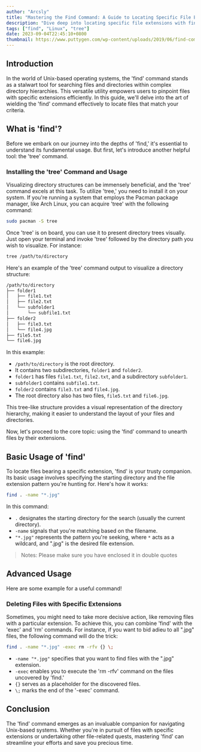 ```yaml
---
author: "Arcsly"
title: "Mastering the Find Command: A Guide to Locating Specific File Extensions"
description: "Dive deep into locating specific file extensions with find commnad and learn how to harness this versatile tool for your file management needs. searching for files with precision or looking to streamline your tasks."
tags: ["find", "Linux", "tree"]
date: 2023-09-04T22:45:10+0800
thumbnail: https://www.puttygen.com/wp-content/uploads/2019/06/find-commands-linux.jpg
---
```


## Introduction

In the world of Unix-based operating systems, the 'find' command stands as a stalwart tool for searching files and directories within complex directory hierarchies. This versatile utility empowers users to pinpoint files with specific extensions efficiently. In this guide, we'll delve into the art of wielding the 'find' command effectively to locate files that match your criteria.

## What is 'find'?

Before we embark on our journey into the depths of 'find,' it's essential to understand its fundamental usage. But first, let's introduce another helpful tool: the 'tree' command.

### Installing the 'tree' Command and Usage

Visualizing directory structures can be immensely beneficial, and the 'tree' command excels at this task. To utilize 'tree,' you need to install it on your system. If you're running a system that employs the Pacman package manager, like Arch Linux, you can acquire 'tree' with the following command:

```bash
sudo pacman -S tree
```

Once 'tree' is on board, you can use it to present directory trees visually. Just open your terminal and invoke 'tree' followed by the directory path you wish to visualize. For instance:

```bash
tree /path/to/directory
```

Here's an example of the 'tree' command output to visualize a directory structure:

```bash
/path/to/directory
├── folder1
│   ├── file1.txt
│   ├── file2.txt
│   └── subfolder1
│       └── subfile1.txt
├── folder2
│   ├── file3.txt
│   └── file4.jpg
├── file5.txt
└── file6.jpg
```

In this example:

- `/path/to/directory` is the root directory.
- It contains two subdirectories, `folder1` and `folder2`.
- `folder1` has files `file1.txt`, `file2.txt`, and a subdirectory `subfolder1`.
- `subfolder1` contains `subfile1.txt`.
- `folder2` contains `file3.txt` and `file4.jpg`.
- The root directory also has two files, `file5.txt` and `file6.jpg`.

This tree-like structure provides a visual representation of the directory hierarchy, making it easier to understand the layout of your files and directories.

Now, let's proceed to the core topic: using the 'find' command to unearth files by their extensions.

## Basic Usage of 'find'

To locate files bearing a specific extension, 'find' is your trusty companion. Its basic usage involves specifying the starting directory and the file extension pattern you're hunting for. Here's how it works:

```bash
find . -name "*.jpg"
```

In this command:

- `.` designates the starting directory for the search (usually the current directory).
- `-name` signals that you're matching based on the filename.
- `"*.jpg"` represents the pattern you're seeking, where `*` acts as a wildcard, and ".jpg" is the desired file extension.

>Notes: Please make sure you have enclosed it in double quotes

## Advanced Usage

Here are some example for a useful command!

### Deleting Files with Specific Extensions

Sometimes, you might need to take more decisive action, like removing files with a particular extension. To achieve this, you can combine 'find' with the 'exec' and 'rm' commands. For instance, if you want to bid adieu to all ".jpg" files, the following command will do the trick:

```bash
find . -name "*.jpg" -exec rm -rfv {} \;
```

- `-name "*.jpg"` specifies that you want to find files with the ".jpg" extension.
- `-exec` enables you to execute the 'rm -rfv' command on the files uncovered by 'find.'
- `{}` serves as a placeholder for the discovered files.
- `\;` marks the end of the '-exec' command.

## Conclusion

The 'find' command emerges as an invaluable companion for navigating Unix-based systems. Whether you're in pursuit of files with specific extensions or undertaking other file-related quests, mastering 'find' can streamline your efforts and save you precious time.
